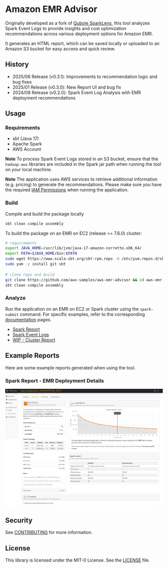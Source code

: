 # Amazon EMR Advisor

Originally developed as a fork of [Qubole SparkLens](https://github.com/qubole/sparklens), this tool analyzes Spark Event Logs to provide insights and cost optimization recommendations across various deployment options for Amazon EMR.

It generates an HTML report, which can be saved locally or uploaded to an Amazon S3 bucket for easy access and quick review.

## History

- 2025/06 Release (v0.3.1): Improvements to recommendation logic and bug fixes
- 2025/01 Release (v0.3.0): New Report UI and bug fix
- 2024/08 Release (v0.2.0): Spark Event Log Analysis with EMR deployment recommendations

## Usage

### Requirements

- sbt (Java 17)
- Apache Spark
- AWS Account

**Note** To process Spark Event Logs stored in an S3 bucket, ensure that the `hadoop-aws` libraries are included in the Spark jar path when running the tool on your local machine.

**Note** The application uses AWS services to retrieve additional information (e.g. pricing) to generate the recommendations. Please make sure you have the required [IAM Permissions](./IamPermissions.md) when running the application.

### Build

Compile and build the package locally

```bash
sbt clean compile assembly
```

To build the package on an EMR on EC2 (release >= 7.6.0) cluster: 

```bash
# requirements
export JAVA_HOME=/usr/lib/jvm/java-17-amazon-corretto.x86_64/
export PATH=$JAVA_HOME/bin:$PATH
sudo wget https://www.scala-sbt.org/sbt-rpm.repo -O /etc/yum.repos.d/sbt-rpm.repo
sudo yum -y install git sbt

# clone repo and build
git clone https://github.com/aws-samples/aws-emr-advisor && cd aws-emr-advisor
sbt clean compile assembly
```

### Analyze

Run the application on an EMR on EC2 or Spark cluster using the `spark-submit` command. For specific examples, refer to the corresponding [documentation](./docs/spark.md) pages.

- [Spark Report](./docs/spark.md)
- [Spark Event Logs](./docs/spark_event_logs.md)
- [WIP - Cluster Report](./docs/cluster.md)

## Example Reports

Here are some example reports generated when using the tool.

### Spark Report - EMR Deployment Details

![image info](docs/images/spark_env_details.png)

## Security

See [CONTRIBUTING](CONTRIBUTING.md#security-issue-notifications) for more information.

## License

This library is licensed under the MIT-0 License. See the [LICENSE](./LICENSE) file.